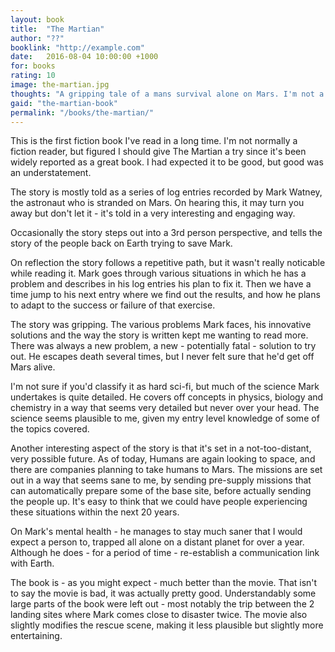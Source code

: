 ```yaml
---
layout: book
title:  "The Martian"
author: "??"
booklink: "http://example.com"
date:   2016-08-04 10:00:00 +1000
for: books
rating: 10
image: the-martian.jpg
thoughts: "A gripping tale of a mans survival alone on Mars. I'm not a fiction reader and I couldn't put it down. As always, the book is better than the movie"
gaid: "the-martian-book"
permalink: "/books/the-martian/"
---
```

This is the first fiction book I've read in a long time. I'm not normally a fiction reader, but figured I should
give The Martian a try since it's been widely reported as a great book. I had expected it to be good, but good
was an understatement.

The story is mostly told as a series of log entries recorded by Mark Watney, the astronaut who is stranded on Mars.
On hearing this, it may turn you away but don't let it - it's told in a very interesting and engaging way.

Occasionally the story steps out into a 3rd person perspective, and tells the story of the people back on Earth
trying to save Mark. 

On reflection the story follows a repetitive path, but it wasn't really noticable while reading it. Mark goes
through various situations in which he has a problem and describes in his log entries his plan to fix it. Then
we have a time jump to his next entry where we find out the results, and how he plans to adapt to the success or
failure of that exercise.

The story was gripping. The various problems Mark faces, his innovative solutions and the way the story is written
kept me wanting to read more. There was always a new problem, a new - potentially fatal - solution to try out. He escapes 
death several times, but I never felt sure that he'd get off Mars alive.

I'm not sure if you'd classify it as hard sci-fi, but much of the science Mark undertakes is quite detailed. He covers off
concepts in physics, biology and chemistry in a way that seems very detailed but never over your head. The science seems plausible
to me, given my entry level knowledge of some of the topics covered.

Another interesting aspect of the story is that it's set in a not-too-distant, very possible future. As of today, Humans are again
looking to space, and there are companies planning to take humans to Mars. The missions are set out in a way that seems sane to me, 
by sending pre-supply missions that can automatically prepare some of the base site, before actually sending the people up. It's easy
to think that we could have people experiencing these situations within the next 20 years.

On Mark's mental health - he manages to stay much saner that I would expect a person to, trapped all alone on a distant planet for
over a year. Although he does - for a period of time - re-establish a communication link with Earth.

The book is - as you might expect - much better than the movie. That isn't to say the movie is bad, it was actually pretty good. Understandably
some large parts of the book were left out - most notably the trip between the 2 landing sites where Mark comes close to disaster twice. The movie
also slightly modifies the rescue scene, making it less plausible but slightly more entertaining.
